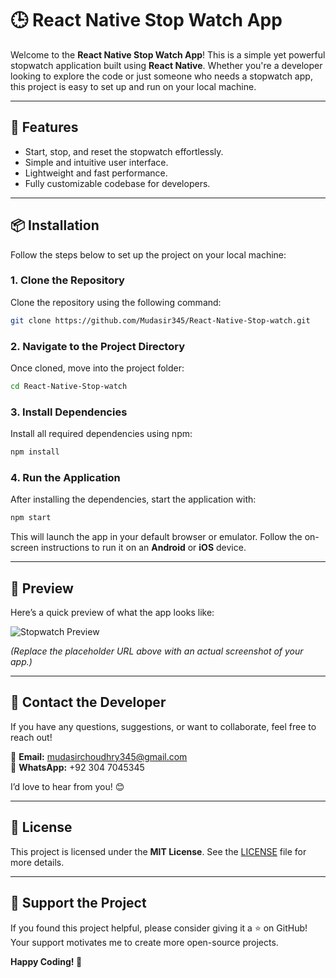 # 🕒 React Native Stop Watch App

Welcome to the **React Native Stop Watch App**! This is a simple yet powerful stopwatch application built using **React Native**. Whether you're a developer looking to explore the code or just someone who needs a stopwatch app, this project is easy to set up and run on your local machine.

---

## 🚀 Features

- Start, stop, and reset the stopwatch effortlessly.
- Simple and intuitive user interface.
- Lightweight and fast performance.
- Fully customizable codebase for developers.

---

## 📦 Installation

Follow the steps below to set up the project on your local machine:

### 1. Clone the Repository
Clone the repository using the following command:

```bash
git clone https://github.com/Mudasir345/React-Native-Stop-watch.git
```

### 2. Navigate to the Project Directory
Once cloned, move into the project folder:

```bash
cd React-Native-Stop-watch
```

### 3. Install Dependencies
Install all required dependencies using npm:

```bash
npm install
```

### 4. Run the Application
After installing the dependencies, start the application with:

```bash
npm start
```

This will launch the app in your default browser or emulator. Follow the on-screen instructions to run it on an **Android** or **iOS** device.

---

## 🎥 Preview

Here’s a quick preview of what the app looks like:

![Stopwatch Preview](YOUR_IMAGE_URL_HERE)

*(Replace the placeholder URL above with an actual screenshot of your app.)*

---

## 🤝 Contact the Developer
If you have any questions, suggestions, or want to collaborate, feel free to reach out!

📧 **Email:** mudasirchoudhry345@gmail.com  
📱 **WhatsApp:** +92 304 7045345  

I’d love to hear from you! 😊

---

## 📜 License

This project is licensed under the **MIT License**. See the [LICENSE](LICENSE) file for more details.

---

## 🌟 Support the Project

If you found this project helpful, please consider giving it a ⭐ on GitHub! Your support motivates me to create more open-source projects.

**Happy Coding! 🚀**

